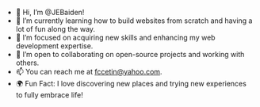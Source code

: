 - 👋 Hi, I’m @JEBaiden!
- 👀 I’m currently learning how to build websites from scratch and having a lot of fun along the way.
- 🌱 I’m focused on acquiring new skills and enhancing my web development expertise.
- 💞️ I’m open to collaborating on open-source projects and working with others.
- 📫 You can reach me at [fccetin@yahoo.com](mailto:fccetin@yahoo.com).
- 🌍 Fun Fact: I love discovering new places and trying new experiences to fully embrace life!
